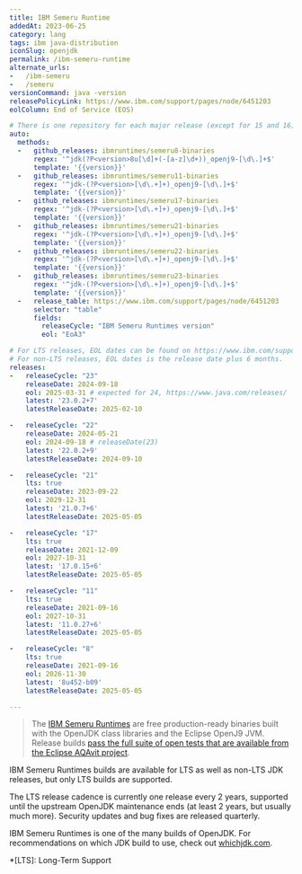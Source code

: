 ```yaml
---
title: IBM Semeru Runtime
addedAt: 2023-06-25
category: lang
tags: ibm java-distribution
iconSlug: openjdk
permalink: /ibm-semeru-runtime
alternate_urls:
-   /ibm-semeru
-   /semeru
versionCommand: java -version
releasePolicyLink: https://www.ibm.com/support/pages/node/6451203
eolColumn: End of Service (EOS)

# There is one repository for each major release (except for 15 and 16).
auto:
  methods:
  -   github_releases: ibmruntimes/semeru8-binaries
      regex: '^jdk(?P<version>8u[\d]+(-[a-z]\d+))_openj9-[\d\.]+$'
      template: '{{version}}'
  -   github_releases: ibmruntimes/semeru11-binaries
      regex: '^jdk-(?P<version>[\d\.+]+)_openj9-[\d\.]+$'
      template: '{{version}}'
  -   github_releases: ibmruntimes/semeru17-binaries
      regex: '^jdk-(?P<version>[\d\.+]+)_openj9-[\d\.]+$'
      template: '{{version}}'
  -   github_releases: ibmruntimes/semeru21-binaries
      regex: '^jdk-(?P<version>[\d\.+]+)_openj9-[\d\.]+$'
      template: '{{version}}'
  -   github_releases: ibmruntimes/semeru22-binaries
      regex: '^jdk-(?P<version>[\d\.+]+)_openj9-[\d\.]+$'
      template: '{{version}}'
  -   github_releases: ibmruntimes/semeru23-binaries
      regex: '^jdk-(?P<version>[\d\.+]+)_openj9-[\d\.]+$'
      template: '{{version}}'
  -   release_table: https://www.ibm.com/support/pages/node/6451203
      selector: "table"
      fields:
        releaseCycle: "IBM Semeru Runtimes version"
        eol: "EoA3"

# For LTS releases, EOL dates can be found on https://www.ibm.com/support/pages/node/6451203.
# For non-LTS releases, EOL dates is the release date plus 6 months.
releases:
-   releaseCycle: "23"
    releaseDate: 2024-09-18
    eol: 2025-03-31 # expected for 24, https://www.java.com/releases/
    latest: '23.0.2+7'
    latestReleaseDate: 2025-02-10

-   releaseCycle: "22"
    releaseDate: 2024-05-21
    eol: 2024-09-18 # releaseDate(23)
    latest: '22.0.2+9'
    latestReleaseDate: 2024-09-10

-   releaseCycle: "21"
    lts: true
    releaseDate: 2023-09-22
    eol: 2029-12-31
    latest: '21.0.7+6'
    latestReleaseDate: 2025-05-05

-   releaseCycle: "17"
    lts: true
    releaseDate: 2021-12-09
    eol: 2027-10-31
    latest: '17.0.15+6'
    latestReleaseDate: 2025-05-05

-   releaseCycle: "11"
    lts: true
    releaseDate: 2021-09-16
    eol: 2027-10-31
    latest: '11.0.27+6'
    latestReleaseDate: 2025-05-05

-   releaseCycle: "8"
    lts: true
    releaseDate: 2021-09-16
    eol: 2026-11-30
    latest: '8u452-b09'
    latestReleaseDate: 2025-05-05

---
```


> The [IBM Semeru Runtimes](https://developer.ibm.com/languages/java/semeru-runtimes/) are free
> production-ready binaries built with the OpenJDK class libraries and the Eclipse OpenJ9 JVM.
> Release builds [pass the full suite of open tests that are available from the Eclipse AQAvit
> project](https://developer.ibm.com/blogs/semeru-runtime-quality-you-can-depend-on/).

IBM Semeru Runtimes builds are available for LTS as well as non-LTS JDK releases, but only LTS
builds are supported.

The LTS release cadence is currently one release every 2 years, supported until the upstream OpenJDK
maintenance ends (at least 2 years, but usually much more). Security updates and bug fixes are
released quarterly.

IBM Semeru Runtimes is one of the many builds of OpenJDK. For recommendations on which JDK build to
use, check out [whichjdk.com](https://whichjdk.com/#ibm-semeru-runtime).

*[LTS]: Long-Term Support
